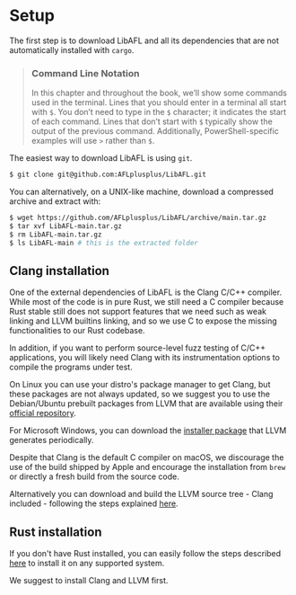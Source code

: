 # Setup

The first step is to download LibAFL and all its dependencies that are not automatically installed with `cargo`.

> ### Command Line Notation
>
> In this chapter and throughout the book, we’ll show some commands used in the
> terminal. Lines that you should enter in a terminal all start with `$`. You
> don’t need to type in the `$` character; it indicates the start of each
> command. Lines that don’t start with `$` typically show the output of the
> previous command. Additionally, PowerShell-specific examples will use `>`
> rather than `$`.

The easiest way to download LibAFL is using `git`.

```sh
$ git clone git@github.com:AFLplusplus/LibAFL.git
```

You can alternatively, on a UNIX-like machine, download a compressed archive and extract with:

```sh
$ wget https://github.com/AFLplusplus/LibAFL/archive/main.tar.gz
$ tar xvf LibAFL-main.tar.gz
$ rm LibAFL-main.tar.gz
$ ls LibAFL-main # this is the extracted folder
```

## Clang installation

One of the external dependencies of LibAFL is the Clang C/C++ compiler.
While most of the code is in pure Rust, we still need a C compiler because Rust stable
still does not support features that we need such as weak linking and LLVM builtins linking,
and so we use C to expose the missing functionalities to our Rust codebase.

In addition, if you want to perform source-level fuzz testing of C/C++ applications,
you will likely need Clang with its instrumentation options to compile the programs
under test.

On Linux you can use your distro's package manager to get Clang,
but these packages are not always updated, so we suggest you to use the
Debian/Ubuntu prebuilt packages from LLVM that are available using their [official repository](https://apt.llvm.org/).

For Microsoft Windows, you can download the [installer package](https://llvm.org/builds/) that LLVM generates periodically.

Despite that Clang is the default C compiler on macOS, we discourage the use of the build shipped by Apple and encourage
the installation from `brew` or directly a fresh build from the source code.

Alternatively you can download and build the LLVM source tree - Clang included - following the steps
explained [here](https://clang.llvm.org/get_started.html).

## Rust installation

If you don't have Rust installed, you can easily follow the steps described [here](https://www.rust-lang.org/tools/install)
to install it on any supported system.

We suggest to install Clang and LLVM first.


